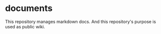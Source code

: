 # documents
This repository manages markdown docs. And this repository's purpose is used as public wiki.
